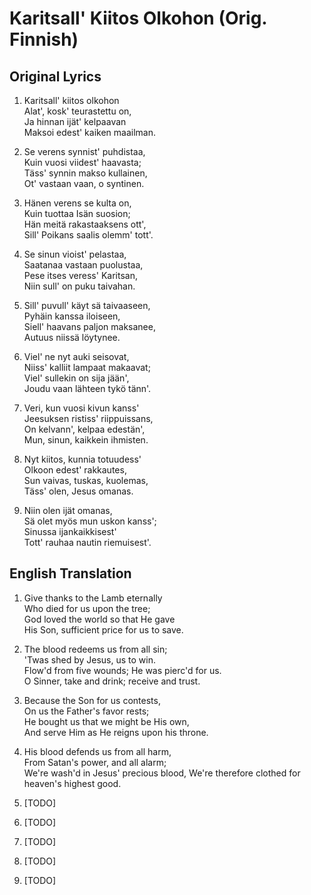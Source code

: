 # Karitsall' Kiitos Olkohon (Orig. Finnish)

## Original Lyrics

1. Karitsall' kiitos olkohon  
Alat', kosk' teurastettu on,  
Ja hinnan ijät' kelpaavan  
Maksoi edest' kaiken maailman.  

2. Se verens synnist' puhdistaa,  
Kuin vuosi viidest' haavasta;  
Täss' synnin makso kullainen,  
Ot' vastaan vaan, o syntinen.  

3. Hänen verens se kulta on,  
Kuin tuottaa Isän suosion;  
Hän meitä rakastaaksens ott',  
Sill' Poikans saalis olemm' tott'.  

4. Se sinun vioist' pelastaa,  
Saatanaa vastaan puolustaa,  
Pese itses veress' Karitsan,  
Niin sull' on puku taivahan.  

5. Sill' puvull' käyt sä taivaaseen,  
Pyhäin kanssa iloiseen,  
Siell' haavans paljon maksanee,  
Autuus niissä löytynee.  

6. Viel' ne nyt auki seisovat,  
Niiss' kalliit lampaat makaavat;  
Viel' sullekin on sija jään',  
Joudu vaan lähteen tykö tänn'.  

7. Veri, kun vuosi kivun kanss'  
Jeesuksen ristiss' riippuissans,  
On kelvann', kelpaa edestän',  
Mun, sinun, kaikkein ihmisten.  

8. Nyt kiitos, kunnia totuudess'  
Olkoon edest' rakkautes,  
Sun vaivas, tuskas, kuolemas,  
Täss' olen, Jesus omanas.  

9. Niin olen ijät omanas,  
Sä olet myös mun uskon kanss';  
Sinussa ijankaikkisest'  
Tott' rauhaa nautin riemuisest'.  

## English Translation

1. Give thanks to the Lamb eternally  
Who died for us upon the tree;  
God loved the world so that He gave  
His Son, sufficient price for us to save.  

2. The blood redeems us from all sin;  
'Twas shed by Jesus, us to win.  
Flow'd from five wounds; He was pierc'd for us.  
O Sinner, take and drink; receive and trust.  

3. Because the Son for us contests,  
On us the Father's favor rests;  
He bought us that we might be His own,  
And serve Him as He reigns upon his throne.  

4. His blood defends us from all harm,  
From Satan's power, and all alarm;  
We're wash'd in Jesus' precious blood,
We're therefore clothed for heaven's highest good.

5. [TODO]

6. [TODO]

7. [TODO]

8. [TODO]

9. [TODO]

